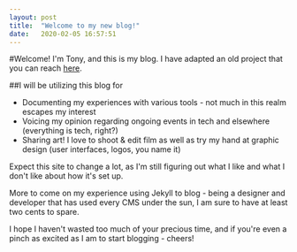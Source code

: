 ```yaml
---
layout: post
title:  "Welcome to my new blog!"
date:   2020-02-05 16:57:51
---
```


#Welcome!
I'm Tony, and this is my blog. I have adapted an old project that you can reach [here](https://github.com/mx3m/hikari-for-jekyll). 

##I will be utilizing this blog for

* Documenting my experiences with various tools - not much in this realm escapes my interest
* Voicing my opinion regarding ongoing events in tech and elsewhere (everything is tech, right?)
* Sharing art! I love to shoot & edit film as well as try my hand at graphic design (user interfaces, logos, you name it)

Expect this site to change a lot, as I'm still figuring out what I like and what I don't like about how it's set up. 

More to come on my experience using Jekyll to blog -  being a designer and developer that has used every CMS under the sun, I am sure to have at least two cents to spare.

I hope I haven't wasted too much of your precious time, and if you're even a pinch as excited as I am to start blogging - cheers!

